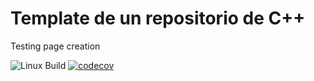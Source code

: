 # Template de un repositorio de C++

Testing page creation

![Linux Build](https://github.com/RayleighLord/CppTemplate/workflows/Ubuntu%20CI%20Test/badge.svg)
[![codecov](https://codecov.io/gh/RayleighLord/CppTemplate/branch/master/graph/badge.svg)](https://codecov.io/gh/RayleighLord/CppTemplate)
